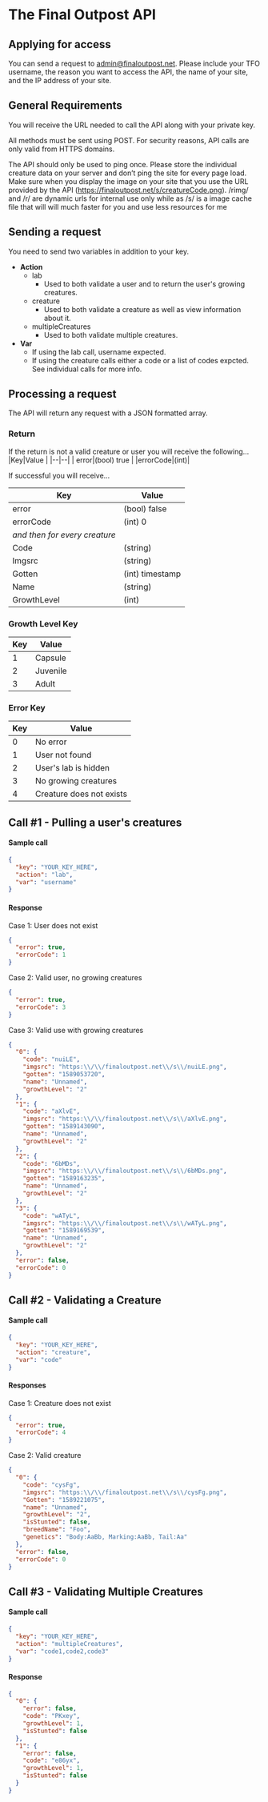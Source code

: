 # The Final Outpost API

## Applying for access

You can send a request to admin@finaloutpost.net.  Please include your TFO username, the reason you want to access the API, the name of your site, and the IP address of your site.

## General Requirements

You will receive the URL needed to call the API along with your private key.

All methods must be sent using POST. For security reasons, API calls are only valid from HTTPS domains.

The API should only be used to ping once. Please store the individual creature data on your server and don’t ping the site for every page load. Make sure when you display the image on your site that you use the URL provided by the API (https://finaloutpost.net/s/creatureCode.png). /rimg/ and /r/ are dynamic urls for internal use only while as /s/ is a image cache file that will will much faster for you and use less resources for me

## Sending a request

You need to send two variables in addition to your key.

 - **Action**
	 - lab
		 -  Used to both validate a user and to return the user's growing creatures.
	 - creature
		 -  Used to both validate a creature as well as view information about it.
	 - multipleCreatures
		 - Used to both validate multiple creatures.
 - **Var**
	 -  If using the lab call, username expected.
	 - If using the creature calls either a code or a list of codes expcted. See individual calls for more info.

## Processing a request
The API will return any request with a JSON formatted array.

### Return
If the return is not a valid creature or user you will receive the following...
|Key|Value  |
|--|--|
|  error|(bool) true  |
|errorCode|(int)|

If successful you will receive...

|Key|Value|
|--|--|
| error | (bool) false  |
| errorCode | (int) 0 |
|*and then for every creature*|
| Code| (string) |
| Imgsrc | (string) |
| Gotten | (int) timestamp |
| Name | (string) |
| GrowthLevel | (int) |

### Growth Level Key
|Key|Value|
|--|--|
| 1 | Capsule |
| 2 | Juvenile |
| 3 | Adult |

### Error Key
|Key| Value |
|--|--|
| 0 | No error |
| 1 | User not found |
| 2 | User's lab is hidden|
| 3 | No growing creatures |
| 4 | Creature does not exists |

## Call #1 - Pulling a user's creatures

#### Sample call
```json
{
  "key": "YOUR_KEY_HERE",
  "action": "lab",
  "var": "username"
}
```

#### Response
Case 1: User does not exist
```json
{
  "error": true,
  "errorCode": 1
}
```

Case 2: Valid user, no growing creatures
```json
{
  "error": true,
  "errorCode": 3
}
```

Case 3: Valid use with growing creatures
```json
{
  "0": {
    "code": "nuiLE",
    "imgsrc": "https:\\/\\/finaloutpost.net\\/s\\/nuiLE.png",
    "gotten": "1589053720",
    "name": "Unnamed",
    "growthLevel": "2"
  },
  "1": {
    "code": "aXlvE",
    "imgsrc": "https:\\/\\/finaloutpost.net\\/s\\/aXlvE.png",
    "gotten": "1589143090",
    "name": "Unnamed",
    "growthLevel": "2"
  },
  "2": {
    "code": "6bMDs",
    "imgsrc": "https:\\/\\/finaloutpost.net\\/s\\/6bMDs.png",
    "gotten": "1589163235",
    "name": "Unnamed",
    "growthLevel": "2"
  },
  "3": {
    "code": "wATyL",
    "imgsrc": "https:\\/\\/finaloutpost.net\\/s\\/wATyL.png",
    "gotten": "1589169539",
    "name": "Unnamed",
    "growthLevel": "2"
  },
  "error": false,
  "errorCode": 0
}
```

## Call #2 - Validating a Creature
#### Sample call
```json
{
  "key": "YOUR_KEY_HERE",
  "action": "creature",
  "var": "code"
}
```

#### Responses

Case 1: Creature does not exist
```json
{
  "error": true,
  "errorCode": 4
}
```

Case 2: Valid creature
```json
{
  "0": {
    "code": "cysFg",
    "imgsrc": "https:\\/\\/finaloutpost.net\\/s\\/cysFg.png",
    "Gotten": "1589221075",
    "name": "Unnamed",
    "growthLevel": "2",
    "isStunted": false,
    "breedName": "Foo",
    "genetics": "Body:AaBb, Marking:AaBb, Tail:Aa"
  },
  "error": false,
  "errorCode": 0
}
```

## Call #3 - Validating Multiple Creatures
#### Sample call
```json
{
  "key": "YOUR_KEY_HERE",
  "action": "multipleCreatures",
  "var": "code1,code2,code3"
}
```

#### Response
```json
{
  "0": {
    "error": false,
    "code": "PKxey",
    "growthLevel": 1,
    "isStunted": false
  },
  "1": {
    "error": false,
    "code": "e86yx",
    "growthLevel": 1,
    "isStunted": false
  }
}
```
